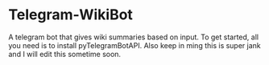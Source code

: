 # Telegram-WikiBot
A telegram bot that gives wiki summaries based on input.
To get started, all you need is to install pyTelegramBotAPI.
Also keep in ming this is super jank and I will edit this sometime soon.
